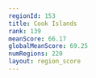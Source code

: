 ```yaml
---
regionId: 153
title: Cook Islands
rank: 139
meanScore: 66.17
globalMeanScore: 69.25
numRegions: 220
layout: region_score
---
```

